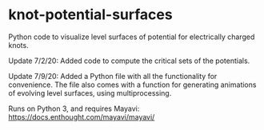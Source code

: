 # knot-potential-surfaces
Python code to visualize level surfaces of potential for electrically charged knots.

Update 7/2/20:
Added code to compute the critical sets of the potentials.

Update 7/9/20:
Added a Python file with all the functionality for convenience. The file also comes with a function for generating animations of evolving level surfaces, using multiprocessing.


Runs on Python 3, and requires Mayavi:
https://docs.enthought.com/mayavi/mayavi/
